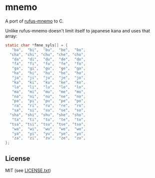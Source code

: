 
# mnemo

A port of [rufus-mnemo](https://github.com/jmettraux/rufus-mnemo) to C.

Unlike rufus-mnemo doesn't limit itself to japanese kana and uses that array:

```c
static char *fmne_syls[] = {
   "ba",  "bi",  "bu",  "be",  "bo",
  "cha", "chi", "chu", "che", "cho",
   "da",  "di",  "du",  "de",  "do",
   "fa",  "fi",  "fu",  "fe",  "fo",
   "ga",  "gi",  "gu",  "ge",  "go",
   "ha",  "hi",  "hu",  "he",  "ho",
   "ja",  "ji",  "ju",  "je",  "jo",
   "ka",  "ki",  "ku",  "ke",  "ko",
   "la",  "li",  "lu",  "le",  "lo",
   "ma",  "mi",  "mu",  "me",  "mo",
   "na",  "ni",  "nu",  "ne",  "no",
   "pa",  "pi",  "pu",  "pe",  "po",
   "ra",  "ri",  "ru",  "re",  "ro",
   "sa",  "si",  "su",  "se",  "so",
  "sha", "shi", "shu", "she", "sho",
   "ta",  "ti",  "tu",  "te",  "to",
  "tsa", "tsi", "tsu", "tse", "tso",
   "wa",  "wi",  "wu",  "we",  "wo",
   "ya",  "yi",  "yu",  "ye",  "yo",
   "za",  "zi",  "zu",  "ze",  "zo",
};
```

## License

MIT (see [LICENSE.txt](LICENSE.txt))

